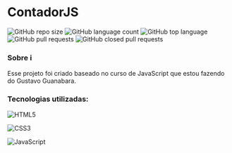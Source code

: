 # ContadorJS
![GitHub repo size](https://img.shields.io/github/repo-size/Ah-Cabral/ContadorJS?style=plastic)
![GitHub language count](https://img.shields.io/github/languages/count/Ah-Cabral/ContadorJS?style=plastic)
![GitHub top language](https://img.shields.io/github/languages/top/Ah-Cabral/ContadorJS?style=plastic)
![GitHub pull requests](https://img.shields.io/github/issues-pr-raw/Ah-Cabral/ContadorJS?style=plastic)
![GitHub closed pull requests](https://img.shields.io/github/issues-pr-closed-raw/Ah-Cabral/ContadorJS?style=plastic)

### Sobre ℹ️
Esse projeto foi criado baseado no curso de JavaScript que estou fazendo do Gustavo Guanabara.

### Tecnologias utilizadas:

<span>

  ![HTML5](https://img.shields.io/badge/HTML5-E34F26?style=for-the-badge&logo=html5&logoColor=white)

  ![CSS3](https://img.shields.io/badge/CSS3-1572B6?style=for-the-badge&logo=css3&logoColor=white)

  ![JavaScript](https://img.shields.io/badge/JavaScript-F7DF1E?style=for-the-badge&logo=javascript&logoColor=black)
  
</span>
